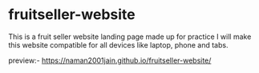 # fruitseller-website
This is a fruit seller website landing page made up for practice
I will make this website compatible for all devices like laptop, phone and tabs.

preview:- https://naman2001jain.github.io/fruitseller-website/
